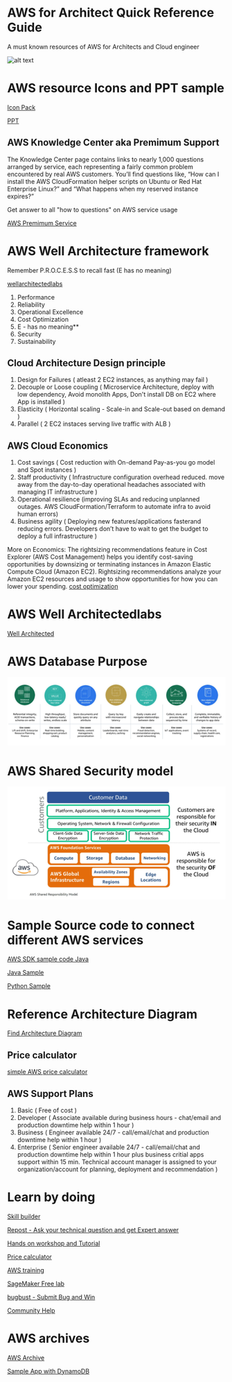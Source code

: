 # AWS for Architect Quick Reference Guide
A must known resources of AWS for Architects and Cloud engineer

![alt text](https://github.com/bikashkumars/aws-resource-architect/blob/main/aws_groups.JPG)


# AWS resource Icons and PPT sample

[Icon Pack](https://aws.amazon.com/architecture/icons/)

[PPT](https://aws.amazon.com/architecture/icons/)

## AWS Knowledge Center aka Premimum Support

The Knowledge Center page contains links to nearly 1,000 questions arranged by service,
each representing a fairly common problem encountered by real AWS customers. You’ll find
questions like, “How can I install the AWS CloudFormation helper scripts on Ubuntu or
Red Hat Enterprise Linux?” and “What happens when my reserved instance expires?”

Get answer to all "how to questions" on AWS service usage

[AWS Premimum Service](https://aws.amazon.com/premiumsupport/knowledge-center/)

# AWS Well Architecture framework

Remember P.R.O.C.E.S.S to recall fast (E has no meaning)

[wellarchitectedlabs](https://www.wellarchitectedlabs.com/cost/100_labs/100_5_cost_visualization/)

1. Performance
2. Reliability
3. Operational Excellence
4. Cost Optimization
5. E - has no meaning**
6. Security
7. Sustainability

## Cloud Architecture Design principle

1. Design for Failures ( atleast 2 EC2 instances, as anything may fail )
2. Decouple or Loose coupling ( Microservice Architecture, deploy with low dependency, Avoid monolith Apps, Don't install DB on EC2 where App is installed )
3. Elasticity ( Horizontal scaling - Scale-in and Scale-out based on demand )
4. Parallel ( 2 EC2 instaces serving live traffic with ALB )

## AWS Cloud Economics

1. Cost savings ( Cost reduction with On-demand Pay-as-you go model and Spot instances )
2. Staff productivity ( Infrastructure configuration overhead reduced. move away from the day-to-day operational headaches associated with managing IT
infrastructure )
3. Operational resilience (improving SLAs and reducing unplanned outages. AWS CloudFormation/Terraform to automate infra to avoid human errors)
4. Business agility ( Deploying new features/applications fasterand reducing errors. Developers don’t have to wait to get the budget to deploy a full infrastructure )

More on Economics: The rightsizing recommendations feature in Cost Explorer (AWS Cost Management) helps you identify cost-saving opportunities by downsizing or terminating instances in Amazon Elastic Compute Cloud (Amazon EC2). Rightsizing recommendations analyze your Amazon EC2 resources and usage to show opportunities for how you can lower your spending.
[cost optimization](https://docs.aws.amazon.com/cost-management/latest/userguide/ce-rightsizing.html)

# AWS Well Architectedlabs

[Well Architected](https://www.wellarchitectedlabs.com/)

# AWS Database Purpose

![db usecase](purpose_build_db_type_use_case.JPG)

# AWS Shared Security model

![Shared Security model](aws_shared_responsibility.JPG)

# Sample Source code to connect different AWS services

[AWS SDK sample code Java](https://github.com/awsdocs/aws-doc-sdk-examples/tree/main/javav2/example_code)

[Java Sample](https://github.com/awsdocs/aws-doc-sdk-examples/tree/main/javav2/example_code/s3)

[Python Sample](https://github.com/awsdocs/aws-doc-sdk-examples/tree/main/python/example_code)

# Reference Architecture Diagram

[Find Architecture Diagram](https://aws.amazon.com/architecture/reference-architecture-diagrams)

## Price calculator

[simple AWS price calculator](https://calculator.s3.amazonaws.com/index.html)

## AWS Support Plans

1. Basic ( Free of cost )
2. Developer ( Associate available during business hours - chat/email and production downtime help within 1 hour )
3. Business ( Engineer available 24/7 - call/email/chat and production downtime help within 1 hour )
4. Enterprise ( Senior engineer available 24/7 - call/email/chat and production downtime help within 1 hour plus business critial apps support within 15 min. Technical account manager is assigned to your organization/account for planning, deployment and recommendation )

# Learn by doing

[Skill builder](https://skillbuilder.aws)

[Repost - Ask your technical question and get Expert answer](https://repost.aws)

[Hands on workshop and Tutorial](https://workshops.aws)

[Price calculator](https://calculator.aws)

[AWS training](https://aws.training)

[SageMaker Free lab](https://studiolab.sagemaker.aws)

[bugbust - Submit Bug and Win](https://bugbust.aws/)

[Community Help](https://honeycodecommunity.aws/)


# AWS archives

[AWS Archive](https://github.com/amazon-archives/)

[Sample App with DynamoDB](https://github.com/amazon-archives/aws-full-stack-template)
